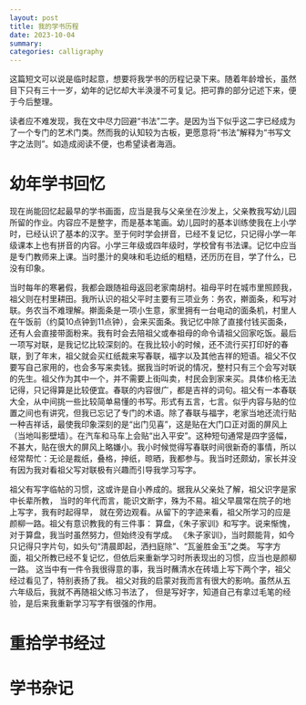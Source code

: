 ```yaml
---
layout: post
title: 我的学书历程
date: 2023-10-04
summary:
categories: calligraphy
---
```


这篇短文可以说是临时起意，想要将我学书的历程记录下来。随着年龄增长，虽然目下只有三十一岁，幼年的记忆却大半涣漫不可复记。把可靠的部分记述下来，便于今后整理。

读者应不难发现，我在文中尽力回避“书法”二字。是因为当下似乎这二字已经成为了一个专门的艺术门类。然而我的认知较为古板，更愿意将“书法”解释为“书写文字之法则”。如造成阅读不便，也希望读者海涵。

# 幼年学书回忆

现在尚能回忆起最早的学书画面，应当是我与父亲坐在沙发上，父亲教我写幼儿园所留的作业。内容应不是整字，而是基本笔画。幼儿园时的基本训练使我在上小学时，已经认识了基本的汉字。至于何时学会拼音，已经不复记忆，只记得小学一年级课本上也有拼音的内容。小学三年级或四年级时，学校曾有书法课。记忆中应当是专门教师来上课。当时墨汁的臭味和毛边纸的粗糙，还历历在目，学了什么，已没有印象。

当时每年的寒暑假，我都会跟随祖母返回老家南胡村。祖母平时在城市里照顾我，祖父则在村里耕田。我所认识的祖父平时主要有三项业务：务农，擀面条，和写对联。务农当不难理解。擀面条是一项小生意，家里拥有一台电动的面条机，村里人在午饭前（约莫10点钟到11点钟），会来买面条。我记忆中除了直接付钱买面条，还有人会直接带面粉来。我有时会去陪祖父或奉祖母的命令请祖父回家吃饭。最后一项写对联，是我记忆比较深刻的。在我比较小的时候，还不流行买打印好的春联，到了年末，祖父就会买红纸裁来写春联，福字以及其他吉祥的短语。祖父不仅要写自己家用的，也会多写来卖钱。据我当时听说的情况，整村只有三个会写对联的先生。祖父作为其中一个，并不需要上街叫卖，村民会到家来买。具体价格无法记得，只记得算是比较便宜。春联的内容很广，都是吉祥的词句。祖父有一本春联大全，从中间挑一些比较简单易懂的书写。形式有五言，七言。似乎内容与贴的位置之间也有讲究，但我已忘记了专门的术语。除了春联与福字，老家当地还流行贴一种吉祥话，最使我印象深刻的是“出门见喜”，这是贴在大门口正对面的屏风上（当地叫影壁墙）。在汽车和马车上会贴“出入平安”。这种短句通常是四字竖幅，不甚大，贴在很大的屏风上略嫌小。我小时候觉得写春联时间很新奇的事情，所以经常帮忙：无论是裁纸，叠格，抻纸，晾晒，我都参与。我当时还颇幼，家长并没有因为我对看祖父写对联极有兴趣而引导我学习写字。


祖父有写字临帖的习惯，这或许是自小养成的。据我从父亲处了解，祖父识字是家中长辈所教，
当时的年代而言，能识文断字，殊为不易。祖父早晨常在院子的地上写字，我有时起得早，
就在旁边观看。从留下的字迹来看，祖父所学习的应是颜柳一路。祖父有意识教我的有三件事：
算盘，《朱子家训》和写字。说来惭愧，对于算盘，我当时虽然努力，但始终没有学成。
《朱子家训》，当时颇能背，如今只记得只字片句，如头句“清晨即起，洒扫庭除”、“瓦釜胜金玉”之类。
写字方面，祖父所教已经不复记忆，但依后来重新学习时所表现出的习惯，应当也是颜柳一路。
这当中有一件令我很得意的事，我当时蘸清水在砖墙上写下两个字，祖父经过看见了，特别表扬了我。
祖父对我的启蒙对我而言有很大的影响。虽然从五六年级后，我就不再随祖父练习书法了，
但是写好字，知道自己有拿过毛笔的经验，是后来我重新学习写字有很强的作用。

# 重拾学书经过

# 学书杂记

